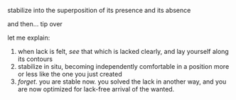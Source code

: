 stabilize into the superposition of its presence and its absence

and then… tip over

let me explain:

1. when lack is felt, *see* that which is lacked clearly, and lay yourself along its contours
2. stabilize in situ, becoming independently comfortable in a position more or less like the one you just created
3. *forget*. you are stable now. you solved the lack in another way, and you are now optimized for lack-free arrival of the wanted.
